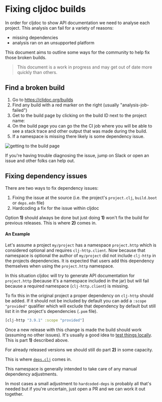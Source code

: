 # Fixing cljdoc builds

In order for cljdoc to show API documentation we need to analyse each project. This analysis can fail for a variety of reasons:

- missing dependencies 
- analysis ran on an unsupported platform

This document aims to outline some ways for the community to help fix those broken builds. 

> This document is a work in progress and may get out of date more quickly than others.

## Find a broken build

1. Go to https://cljdoc.org/builds
2. Find any build with a red marker on the right (usually "analysis-job-failed")
3. Get to the build page by clicking on the build ID next to the project name: 
4. On the build page you can go the the CI job where you will be  able to see a stack trace and other output that was made during the build.
5. If a namespace is missing there likely is some dependency issue. 

![getting to the build page](assets/build-info.png)

If you're having trouble diagnosing the issue, jump on Slack or open an issue and other folks can help out. 


## Fixing dependency issues

There are two ways to fix dependency issues:

1. Fixing the issue at the source (i.e. the project's `project.clj`, `build.boot` or `deps.edn` file) 
2. Hardcoding a fix for the issue within cljdoc 

Option **1)** should always be done but just doing **1)** won't fix the build for previous releases. This is where **2)** comes in.

#### An Example

Let's assume a project `my/project` has a namespace `project.http` which is considered optional and requires `clj-http.client`. 
Now because that namespace is optional the author of `my/project` did not include `clj-http` in the projects dependencies. It is expected that users add this dependency themselves when using the `project.http` namespace. 

In this situation cljdoc will try to generate API documentation for `project.http` (because it's a namespace included in the jar) but will fail because a required namespace (`clj-http.client`) is missing. 

To fix this in the original project a proper dependency on `clj-http` should be added. If it should not be included by default you can add a `:scope "provided"` qualifier which will exclude that dependency by default but still list it in the project's dependencies (`.pom` file).

```clj
[clj-http "3.9.1" :scope "provided"]
```

Once a new release with this change is made the build should work (assuming no other issues). It's usually a good idea to [test things locally](https://github.com/cljdoc/cljdoc/blob/master/doc/running-cljdoc-locally.adoc). This is part **1)** described above. 

For already released versions we should still do part **2)** in some capacity.

This is where [`deps.clj`](https://github.com/cljdoc/cljdoc/blob/master/modules/shared-utils/src/cljdoc/util/deps.clj) comes in. 

This namespace is generally intended to take care of any manual dependency adjustments.

In most cases a small adjustment to `hardcoded-deps` is probably all that's needed but if you're uncertain, just open a PR and we can work it out together.